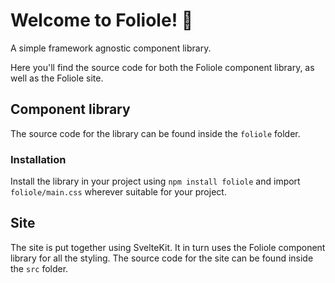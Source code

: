 # Welcome to Foliole! 🍂

A simple framework agnostic component library.

Here you'll find the source code for both the Foliole component library, as well as the Foliole site.

## Component library

The source code for the library can be found inside the `foliole` folder.

### Installation

Install the library in your project using `npm install foliole` and import `foliole/main.css` wherever suitable for your project.

## Site

The site is put together using SvelteKit. It in turn uses the Foliole component library for all the styling. The source code for the site can be found inside the `src` folder.
